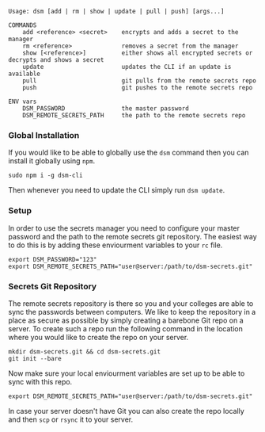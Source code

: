 ```
Usage: dsm [add | rm | show | update | pull | push] [args...]

COMMANDS
	add <reference> <secret>	encrypts and adds a secret to the manager
	rm <reference>				removes a secret from the manager
	show [<reference>]			either shows all encrypted secrets or decrypts and shows a secret
	update						updates the CLI if an update is available
	pull						git pulls from the remote secrets repo
	push						git pushes to the remote secrets repo

ENV vars
	DSM_PASSWORD				the master password
	DSM_REMOTE_SECRETS_PATH		the path to the remote secrets repo
```

### Global Installation
If you would like to be able to globally use the `dsm` command then you can install it globally using `npm`.
```
sudo npm i -g dsm-cli
```

Then whenever you need to update the CLI simply run `dsm update`.

### Setup
In order to use the secrets manager you need to configure your master password and the path to the remote secrets git repository. The easiest way to do this is by adding these enviourment variables to your `rc` file.
```
export DSM_PASSWORD="123"
export DSM_REMOTE_SECRETS_PATH="user@server:/path/to/dsm-secrets.git"
```

### Secrets Git Repository
The remote secrets repository is there so you and your colleges are able to sync the passwords between computers. We like to keep the repository in a place as secure as possible by simply creating a barebone Git repo on a server. To create such a repo run the following command in the location where you would like to create the repo on your server.
```
mkdir dsm-secrets.git && cd dsm-secrets.git
git init --bare
```

Now make sure your local enviourment variables are set up to be able to sync with this repo.
```
export DSM_REMOTE_SECRETS_PATH="user@server:/path/to/dsm-secrets.git"
```

In case your server doesn't have Git you can also create the repo locally and then `scp` or `rsync` it to your server.
